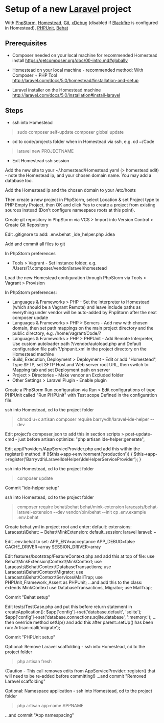 # Setup of a new [Laravel](http://laravel.com) project
With [PhpStorm](https://www.jetbrains.com/phpstorm/), [Homestead](https://github.com/laravel/homestead), [Git](http://git-scm.com), [xDebug](http://xdebug.org) (disabled if [Blackfire](https://blackfire.io) is configured in Homestead), [PHPUnit](https://phpunit.de), [Behat](http://behat.org/)

## Prerequisites
- Composer needed on your local machine for recommended Homestead install
https://getcomposer.org/doc/00-intro.md#globally

- Homestead on your local machine - recommended method: With Composer + PHP Tool
http://laravel.com/docs/5.0/homestead#installation-and-setup

- Laravel installer on the Homestead machine
http://laravel.com/docs/5.0/installation#install-laravel

## Steps
- ssh into Homestead
> sudo composer self-update
> composer global update

- cd to code/projects folder when in Homestead via ssh, e.g. cd ~/Code
> laravel new PROJECTNAME

- Exit Homestead ssh session

Add the new site to your ~/.homestead/Homestead.yaml (> homestead edit) - note the Homestead ip, and your chosen domain name. You may add a database too.

Add the Homestead ip and the chosen domain to your /etc/hosts

Then create a new project in PhpStorm, select Location & set Project type to PHP Empty Project, then OK and click Yes to create a project from existing sources instead (Don’t configure namespace roots at this point).

Create git repository in PhpStorm via VCS > Import into Version Control > Create Git Repository

Edit .gitignore to add:
.env.behat
_ide_helper.php
.idea

Add and commit all files to git

In PhpStorm preferences
- Tools > Vagrant - Set instance folder, e.g. /Users/?/.composer/vendor/laravel/homestead

Load the new Homestead configuration through PhpStorm via Tools > Vagrant > Provision

In PhpStorm preferences:
- Languages & Frameworks > PHP - Set the Interpreter to Homestead (which should be a Vagrant Remote) and leave include paths as everything under vendor will be auto-added by PhpStorm after the next composer update
- Languages & Frameworks > PHP > Servers - Add new with chosen domain, then set path mappings on the main project directory and the public directory, e.g. /home/vagrant/Code/?
- Languages & Frameworks > PHP > PHPUnit - Add Remote Interpreter, Use custom autoloader path ?/vendor/autoload.php and Default configuration file path ?/phpunit.xml in the project directory on the Homestead machine
- Build, Execution, Deployment > Deployment - Edit or add "Homestead", Type SFTP, set SFTP Host and Web server root URL, then switch to Mapping tab and set Deployment path on server
- Project > Directories - Make vendor an Excluded folder
- Other Settings > Laravel Plugin - Enable plugin

Create a PhpStorm Run configuration via Run > Edit configurations of type PHPUnit called "Run PHPUnit" with Test scope Defined in the configuration file.

ssh into Homestead, cd to the project folder
> chmod u+x artisan
> composer require barryvdh/laravel-ide-helper --dev

Edit project’s composer.json to add this in section scripts > post-update-cmd - just before artisan optimize:
"php artisan ide-helper:generate",

Edit app/Providers/AppServiceProvider.php and add this within the register() method:
if (!$this->app->environment('production')) {
  $this->app->register('Barryvdh\LaravelIdeHelper\IdeHelperServiceProvider');
}

ssh into Homestead, cd to the project folder
> composer update

Commit "ide-helper setup"

ssh into Homestead, cd to the project folder
> composer require behat/behat behat/mink-extension laracasts/behat-laravel-extension --dev
> vendor/bin/behat --init
> cp .env.example .env.behat

Create behat.yml in project root and enter:
default:
  extensions:
    Laracasts\Behat: ~
    Behat\MinkExtension:
      default_session: laravel
      laravel: ~

Edit .env.behat to set:
APP_ENV=acceptance
APP_DEBUG=false
CACHE_DRIVER=array
SESSION_DRIVER=array

Edit features/bootstrap/FeatureContext.php and add this at top of file:
use Behat\MinkExtension\Context\MinkContext;
use Laracasts\Behat\Context\DatabaseTransactions;
use Laracasts\Behat\Context\Migrator;
use Laracasts\Behat\Context\Services\MailTrap;
use PHPUnit_Framework_Assert as PHPUnit;
…and add this to the class:
extends MinkContext
use DatabaseTransactions, Migrator;
use MailTrap;

Commit "Behat setup"

Edit tests/TestCase.php and put this before return statement in createApplication():
$app['config']->set('database.default', 'sqlite');
$app['config']->set('database.connections.sqlite.database', ':memory:');
…then override method setUp() and add this after parent::setUp() has been run:
Artisan::call('migrate');

Commit "PHPUnit setup"

Optional: Remove Laravel scaffolding - ssh into Homestead, cd to the project folder
> php artisan fresh

(Caution - This call removes edits from AppServiceProvider::register() that will need to be re-added before committing!)
…and commit "Removed Laravel scaffolding"

Optional: Namespace application - ssh into Homestead, cd to the project folder
> php artisan app:name APPNAME

…and commit "App namespacing"
